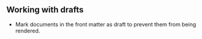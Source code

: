 ## Working with drafts

- Mark documents in the front matter as draft to prevent them from being rendered.